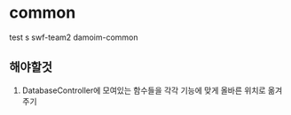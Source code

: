 # common

test s
swf-team2 damoim-common

## 해야할것
1. DatabaseController에 모여있는 함수들을 각각 기능에 맞게 올바른 위치로 옮겨주기


